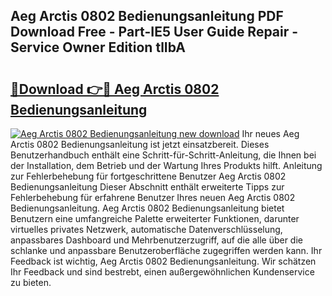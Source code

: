 ## Aeg Arctis 0802 Bedienungsanleitung PDF Download Free - Part-IE5 User Guide Repair - Service Owner Edition tlIbA

# <h2><a href="http://df5pbhf.blite.top/?on=Aeg+Arctis+0802+Bedienungsanleitung">🔗Download 👉🔴 Aeg Arctis 0802 Bedienungsanleitung</a></h2>

[![Aeg Arctis 0802 Bedienungsanleitung new download](https://i.imgur.com/lujVjoI.png)](http://df5pbhf.blite.top/?on=Aeg+Arctis+0802+Bedienungsanleitung)
Ihr neues Aeg Arctis 0802 Bedienungsanleitung ist jetzt einsatzbereit. Dieses Benutzerhandbuch enthält eine Schritt-für-Schritt-Anleitung, die Ihnen bei der Installation, dem Betrieb und der Wartung Ihres Produkts hilft. Anleitung zur Fehlerbehebung für fortgeschrittene Benutzer Aeg Arctis 0802 Bedienungsanleitung Dieser Abschnitt enthält erweiterte Tipps zur Fehlerbehebung für erfahrene Benutzer Ihres neuen Aeg Arctis 0802 Bedienungsanleitung. Aeg Arctis 0802 Bedienungsanleitung bietet Benutzern eine umfangreiche Palette erweiterter Funktionen, darunter virtuelles privates Netzwerk, automatische Datenverschlüsselung, anpassbares Dashboard und Mehrbenutzerzugriff, auf die alle über die schlanke und anpassbare Benutzeroberfläche zugegriffen werden kann. Ihr Feedback ist wichtig, Aeg Arctis 0802 Bedienungsanleitung. Wir schätzen Ihr Feedback und sind bestrebt, einen außergewöhnlichen Kundenservice zu bieten.
